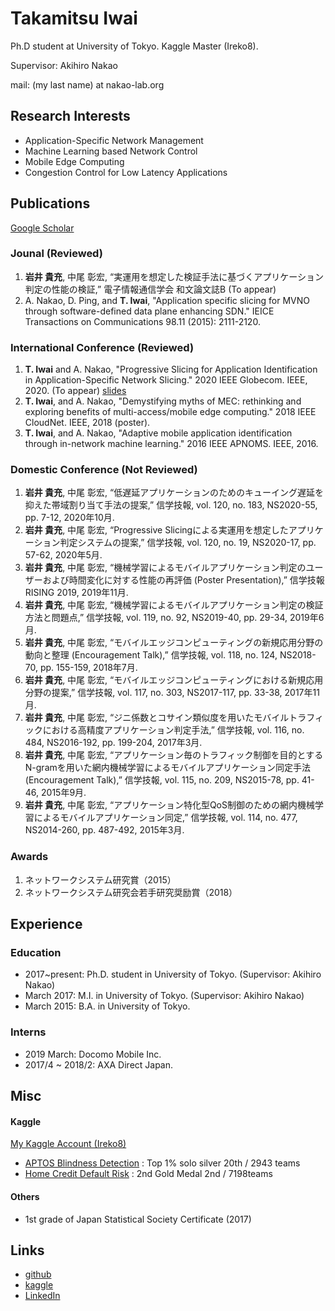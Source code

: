 # Takamitsu Iwai

Ph.D student at University of Tokyo. Kaggle Master (Ireko8).

Supervisor: Akihiro Nakao

mail: (my last name) at nakao-lab.org

## Research Interests
* Application-Specific Network Management
* Machine Learning based Network Control
* Mobile Edge Computing
* Congestion Control for Low Latency Applications

## Publications

[Google Scholar](https://scholar.google.com/citations?user=-AysMmcAAAAJ&hl=ja)

### Jounal (Reviewed)

1. __岩井 貴充__, 中尾 彰宏, “実運用を想定した検証手法に基づくアプリケーション判定の性能の検証,” 電子情報通信学会 和文論文誌B (To appear)
2. A. Nakao, D. Ping, and __T. Iwai__, "Application specific slicing for MVNO through software-defined data plane enhancing SDN." IEICE Transactions on Communications 98.11 (2015): 2111-2120.

### International Conference (Reviewed)
1. __T. Iwai__ and A. Nakao, "Progressive Slicing for Application Identification in Application-Specific Network Slicing." 2020 IEEE Globecom. IEEE, 2020. (To appear) [slides](Globecom2020.pdf)
2. __T. Iwai__, and A. Nakao, "Demystifying myths of MEC: rethinking and exploring benefits of multi-access/mobile edge computing." 2018 IEEE CloudNet. IEEE, 2018 (poster).
3. __T. Iwai__, and A. Nakao, "Adaptive mobile application identification through in-network machine learning." 2016 IEEE APNOMS. IEEE, 2016.

### Domestic Conference (Not Reviewed)

1. __岩井 貴充__, 中尾 彰宏, “低遅延アプリケーションのためのキューイング遅延を抑えた帯域割り当て手法の提案,” 信学技報, vol. 120, no. 183, NS2020-55, pp. 7-12, 2020年10月.
2. __岩井 貴充__, 中尾 彰宏, “Progressive Slicingによる実運用を想定したアプリケーション判定システムの提案,” 信学技報, vol. 120, no. 19, NS2020-17, pp. 57-62, 2020年5月.
3. __岩井 貴充__, 中尾 彰宏, “機械学習によるモバイルアプリケーション判定のユーザーおよび時間変化に対する性能の再評価 (Poster Presentation),” 信学技報 RISING 2019, 2019年11月.
4. __岩井 貴充__, 中尾 彰宏, “機械学習によるモバイルアプリケーション判定の検証方法と問題点,” 信学技報, vol. 119, no. 92, NS2019-40, pp. 29-34, 2019年6月.
5. __岩井 貴充__, 中尾 彰宏, “モバイルエッジコンピューティングの新規応用分野の動向と整理 (Encouragement Talk),” 信学技報, vol. 118, no. 124, NS2018-70, pp. 155-159, 2018年7月.
6. __岩井 貴充__, 中尾 彰宏, “モバイルエッジコンピューティングにおける新規応用分野の提案,” 信学技報, vol. 117, no. 303, NS2017-117, pp. 33-38, 2017年11月.
7. __岩井 貴充__, 中尾 彰宏, “ジニ係数とコサイン類似度を用いたモバイルトラフィックにおける高精度アプリケーション判定手法,” 信学技報, vol. 116, no. 484, NS2016-192, pp. 199-204, 2017年3月.
8. __岩井 貴充__, 中尾 彰宏, “アプリケーション毎のトラフィック制御を目的とするN-gramを用いた網内機械学習によるモバイルアプリケーション同定手法 (Encouragement Talk),” 信学技報, vol. 115, no. 209, NS2015-78, pp. 41-46, 2015年9月.
9. __岩井 貴充__, 中尾 彰宏, “アプリケーション特化型QoS制御のための網内機械学習によるモバイルアプリケーション同定,” 信学技報, vol. 114, no. 477, NS2014-260, pp. 487-492, 2015年3月.

### Awards

1. ネットワークシステム研究賞（2015）
2. ネットワークシステム研究会若手研究奨励賞（2018）

## Experience

### Education
* 2017~present: Ph.D. student in University of Tokyo. (Supervisor: Akihiro Nakao)
* March 2017: M.I. in University of Tokyo. (Supervisor: Akihiro Nakao)
* March 2015: B.A. in University of Tokyo.

### Interns
* 2019 March: Docomo Mobile Inc.
* 2017/4 ~ 2018/2: AXA Direct Japan.

## Misc

#### Kaggle
[My Kaggle Account (Ireko8)](https://www.kaggle.com/ireko8)

* [APTOS Blindness Detection](https://www.kaggle.com/c/aptos2019-blindness-detection/leaderboard) : Top 1% solo silver 20th / 2943 teams
* [Home Credit Default Risk](https://www.kaggle.com/c/home-credit-default-risk) : 2nd Gold Medal 2nd / 7198teams

#### Others

* 1st grade of Japan Statistical Society Certificate (2017)

## Links
* [github](https://github.com/koreisis)
* [kaggle](https://www.kaggle.com/ireko8)
* [LinkedIn](https://www.linkedin.com/in/takamitsu-iwai-baab8a155/)